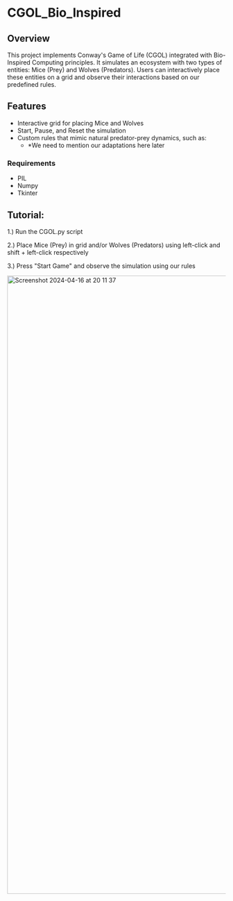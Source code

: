 # CGOL_Bio_Inspired

## Overview
This project implements Conway's Game of Life (CGOL) integrated with Bio-Inspired Computing principles. It simulates an ecosystem with two types of entities: Mice (Prey) and Wolves (Predators). Users can interactively place these entities on a grid and observe their interactions based on our predefined rules.

## Features
- Interactive grid for placing Mice and Wolves
- Start, Pause, and Reset the simulation
- Custom rules that mimic natural predator-prey dynamics, such as:
    - *We need to mention our adaptations here later

### Requirements
- PIL 
- Numpy 
- Tkinter

## Tutorial:
1.) Run the CGOL.py script

2.) Place Mice (Prey) in grid and/or Wolves (Predators) using left-click and shift + left-click respectively

3.) Press "Start Game" and observe the simulation using our rules

<img width="1425" alt="Screenshot 2024-04-16 at 20 11 37" src="https://github.com/sc19sgs/CGOL_Bio_Inspired/assets/100528174/6332a6e1-fd61-45a6-8eea-81b3924b2cf2">


